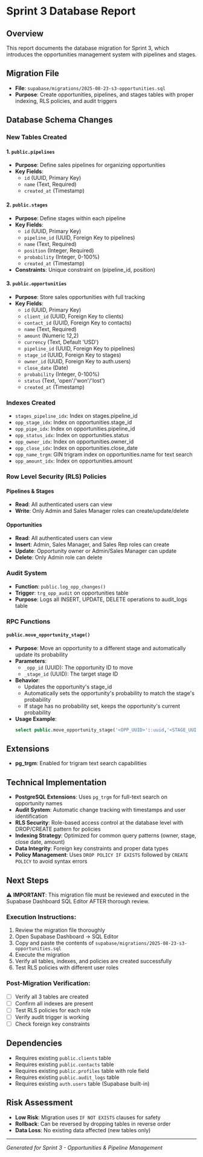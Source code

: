 # Sprint 3 Database Report

## Overview

This report documents the database migration for Sprint 3, which introduces the opportunities management system with pipelines and stages.

## Migration File

- **File**: `supabase/migrations/2025-08-23-s3-opportunities.sql`
- **Purpose**: Create opportunities, pipelines, and stages tables with proper indexing, RLS policies, and audit triggers

## Database Schema Changes

### New Tables Created

#### 1. `public.pipelines`

- **Purpose**: Define sales pipelines for organizing opportunities
- **Key Fields**:
  - `id` (UUID, Primary Key)
  - `name` (Text, Required)
  - `created_at` (Timestamp)

#### 2. `public.stages`

- **Purpose**: Define stages within each pipeline
- **Key Fields**:
  - `id` (UUID, Primary Key)
  - `pipeline_id` (UUID, Foreign Key to pipelines)
  - `name` (Text, Required)
  - `position` (Integer, Required)
  - `probability` (Integer, 0-100%)
  - `created_at` (Timestamp)
- **Constraints**: Unique constraint on (pipeline_id, position)

#### 3. `public.opportunities`

- **Purpose**: Store sales opportunities with full tracking
- **Key Fields**:
  - `id` (UUID, Primary Key)
  - `client_id` (UUID, Foreign Key to clients)
  - `contact_id` (UUID, Foreign Key to contacts)
  - `name` (Text, Required)
  - `amount` (Numeric 12,2)
  - `currency` (Text, Default 'USD')
  - `pipeline_id` (UUID, Foreign Key to pipelines)
  - `stage_id` (UUID, Foreign Key to stages)
  - `owner_id` (UUID, Foreign Key to auth.users)
  - `close_date` (Date)
  - `probability` (Integer, 0-100%)
  - `status` (Text, 'open'/'won'/'lost')
  - `created_at` (Timestamp)

### Indexes Created

- `stages_pipeline_idx`: Index on stages.pipeline_id
- `opp_stage_idx`: Index on opportunities.stage_id
- `opp_pipe_idx`: Index on opportunities.pipeline_id
- `opp_status_idx`: Index on opportunities.status
- `opp_owner_idx`: Index on opportunities.owner_id
- `opp_close_idx`: Index on opportunities.close_date
- `opp_name_trgm`: GIN trigram index on opportunities.name for text search
- `opp_amount_idx`: Index on opportunities.amount

### Row Level Security (RLS) Policies

#### Pipelines & Stages

- **Read**: All authenticated users can view
- **Write**: Only Admin and Sales Manager roles can create/update/delete

#### Opportunities

- **Read**: All authenticated users can view
- **Insert**: Admin, Sales Manager, and Sales Rep roles can create
- **Update**: Opportunity owner or Admin/Sales Manager can update
- **Delete**: Only Admin role can delete

### Audit System

- **Function**: `public.log_opp_changes()`
- **Trigger**: `trg_opp_audit` on opportunities table
- **Purpose**: Logs all INSERT, UPDATE, DELETE operations to audit_logs table

### RPC Functions

#### `public.move_opportunity_stage()`

- **Purpose**: Move an opportunity to a different stage and automatically update its probability
- **Parameters**:
  - `_opp_id` (UUID): The opportunity ID to move
  - `_stage_id` (UUID): The target stage ID
- **Behavior**:
  - Updates the opportunity's stage_id
  - Automatically sets the opportunity's probability to match the stage's probability
  - If stage has no probability set, keeps the opportunity's current probability
- **Usage Example**:
  ```sql
  select public.move_opportunity_stage('<OPP_UUID>'::uuid,'<STAGE_UUID>'::uuid);
  ```

## Extensions

- **pg_trgm**: Enabled for trigram text search capabilities

## Technical Implementation

- **PostgreSQL Extensions**: Uses `pg_trgm` for full-text search on opportunity names
- **Audit System**: Automatic change tracking with timestamps and user identification
- **RLS Security**: Role-based access control at the database level with DROP/CREATE pattern for policies
- **Indexing Strategy**: Optimized for common query patterns (owner, stage, close date, amount)
- **Data Integrity**: Foreign key constraints and proper data types
- **Policy Management**: Uses `DROP POLICY IF EXISTS` followed by `CREATE POLICY` to avoid syntax errors

## Next Steps

⚠️ **IMPORTANT**: This migration file must be reviewed and executed in the Supabase Dashboard SQL Editor AFTER thorough review.

### Execution Instructions:

1. Review the migration file thoroughly
2. Open Supabase Dashboard → SQL Editor
3. Copy and paste the contents of `supabase/migrations/2025-08-23-s3-opportunities.sql`
4. Execute the migration
5. Verify all tables, indexes, and policies are created successfully
6. Test RLS policies with different user roles

### Post-Migration Verification:

- [ ] Verify all 3 tables are created
- [ ] Confirm all indexes are present
- [ ] Test RLS policies for each role
- [ ] Verify audit trigger is working
- [ ] Check foreign key constraints

## Dependencies

- Requires existing `public.clients` table
- Requires existing `public.contacts` table
- Requires existing `public.profiles` table with role field
- Requires existing `public.audit_logs` table
- Requires existing `auth.users` table (Supabase built-in)

## Risk Assessment

- **Low Risk**: Migration uses `IF NOT EXISTS` clauses for safety
- **Rollback**: Can be reversed by dropping tables in reverse order
- **Data Loss**: No existing data affected (new tables only)

---

_Generated for Sprint 3 - Opportunities & Pipeline Management_
